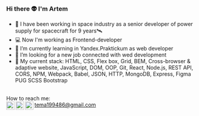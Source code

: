 ### Hi there 👽 I'm Artem 

- 🔭 I have been  working in space industry as a senior developer of power supply for spacecraft for 9 years🛰
- 💻 Now I'm working as Frontend-developer 
- 🌱 I’m currently learning in Yandex.Praktickum as web developer
- 👯 I’m looking for a new job connected with wed development
- 💬 My current stack: 
HTML,
CSS,
Flex box,
Grid,
BEM,
Cross-browser & adaptive website,
JavaScript,
DOM,
OOP,
Git,
React,
Node.js,
REST API,
CORS,
NPM,
Webpack,
Babel,
JSON,
HTTP,
MongoDB,
Express,
Figma
PUG
SCSS
Bootstrap
 <br>
How to reach me:
<br>
<a href="https://www.linkedin.com/in/artemtishenko/" target="_blank"><img align="left" alt="ArtemTishenko | LinkedIn" width="22px" src="https://cdn.jsdelivr.net/npm/simple-icons@v3/icons/linkedin.svg" /></a>
<a href="https://t.me/a_tishenko" target="_blank"><img align="left" alt="ArtemTishenko | Telegram" width="22px" src="https://cdn.jsdelivr.net/npm/simple-icons@3.13.0/icons/telegram.svg" /></a>
<a href="tema199486@gmail.com" target="_blank"><img align="left" alt="ArtemTishenko | Gmail" width="22px" src="https://cdn.jsdelivr.net/npm/simple-icons@3.13.0/icons/gmail.svg" />tema199486@gmail.com</a>


